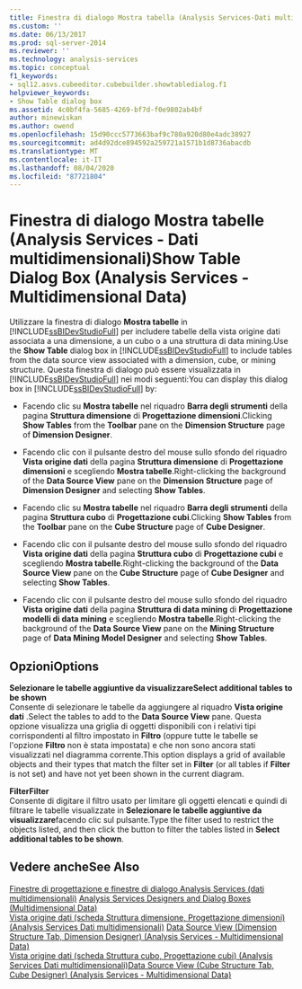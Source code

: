 ```yaml
---
title: Finestra di dialogo Mostra tabella (Analysis Services-Dati multidimensionali) | Microsoft Docs
ms.custom: ''
ms.date: 06/13/2017
ms.prod: sql-server-2014
ms.reviewer: ''
ms.technology: analysis-services
ms.topic: conceptual
f1_keywords:
- sql12.asvs.cubeeditor.cubebuilder.showtabledialog.f1
helpviewer_keywords:
- Show Table dialog box
ms.assetid: 4c0bf4fa-5685-4269-bf7d-f0e9802ab4bf
author: minewiskan
ms.author: owend
ms.openlocfilehash: 15d90ccc5773663baf9c780a920d80e4adc38927
ms.sourcegitcommit: ad4d92dce894592a259721a1571b1d8736abacdb
ms.translationtype: MT
ms.contentlocale: it-IT
ms.lasthandoff: 08/04/2020
ms.locfileid: "87721804"
---
```

# <a name="show-table-dialog-box-analysis-services---multidimensional-data"></a><span data-ttu-id="5a2f2-102">Finestra di dialogo Mostra tabelle (Analysis Services - Dati multidimensionali)</span><span class="sxs-lookup"><span data-stu-id="5a2f2-102">Show Table Dialog Box (Analysis Services - Multidimensional Data)</span></span>
  <span data-ttu-id="5a2f2-103">Utilizzare la finestra di dialogo **Mostra tabelle** in [!INCLUDE[ssBIDevStudioFull](../includes/ssbidevstudiofull-md.md)] per includere tabelle della vista origine dati associata a una dimensione, a un cubo o a una struttura di data mining.</span><span class="sxs-lookup"><span data-stu-id="5a2f2-103">Use the **Show Table** dialog box in [!INCLUDE[ssBIDevStudioFull](../includes/ssbidevstudiofull-md.md)] to include tables from the data source view associated with a dimension, cube, or mining structure.</span></span> <span data-ttu-id="5a2f2-104">Questa finestra di dialogo può essere visualizzata in [!INCLUDE[ssBIDevStudioFull](../includes/ssbidevstudiofull-md.md)] nei modi seguenti:</span><span class="sxs-lookup"><span data-stu-id="5a2f2-104">You can display this dialog box in [!INCLUDE[ssBIDevStudioFull](../includes/ssbidevstudiofull-md.md)] by:</span></span>  
  
-   <span data-ttu-id="5a2f2-105">Facendo clic su **Mostra tabelle** nel riquadro **Barra degli strumenti** della pagina **Struttura dimensione** di **Progettazione dimensioni**.</span><span class="sxs-lookup"><span data-stu-id="5a2f2-105">Clicking **Show Tables** from the **Toolbar** pane on the **Dimension Structure** page of **Dimension Designer**.</span></span>  
  
-   <span data-ttu-id="5a2f2-106">Facendo clic con il pulsante destro del mouse sullo sfondo del riquadro **Vista origine dati** della pagina **Struttura dimensione** di **Progettazione dimensioni** e scegliendo **Mostra tabelle**.</span><span class="sxs-lookup"><span data-stu-id="5a2f2-106">Right-clicking the background of the **Data Source View** pane on the **Dimension Structure** page of **Dimension Designer** and selecting **Show Tables**.</span></span>  
  
-   <span data-ttu-id="5a2f2-107">Facendo clic su **Mostra tabelle** nel riquadro **Barra degli strumenti** della pagina **Struttura cubo** di **Progettazione cubi**.</span><span class="sxs-lookup"><span data-stu-id="5a2f2-107">Clicking **Show Tables** from the **Toolbar** pane on the **Cube Structure** page of **Cube Designer**.</span></span>  
  
-   <span data-ttu-id="5a2f2-108">Facendo clic con il pulsante destro del mouse sullo sfondo del riquadro **Vista origine dati** della pagina **Struttura cubo** di **Progettazione cubi** e scegliendo **Mostra tabelle**.</span><span class="sxs-lookup"><span data-stu-id="5a2f2-108">Right-clicking the background of the **Data Source View** pane on the **Cube Structure** page of **Cube Designer** and selecting **Show Tables**.</span></span>  
  
-   <span data-ttu-id="5a2f2-109">Facendo clic con il pulsante destro del mouse sullo sfondo del riquadro **Vista origine dati** della pagina **Struttura di data mining** di **Progettazione modelli di data mining** e scegliendo **Mostra tabelle**.</span><span class="sxs-lookup"><span data-stu-id="5a2f2-109">Right-clicking the background of the **Data Source View** pane on the **Mining Structure** page of **Data Mining Model Designer** and selecting **Show Tables**.</span></span>  
  
## <a name="options"></a><span data-ttu-id="5a2f2-110">Opzioni</span><span class="sxs-lookup"><span data-stu-id="5a2f2-110">Options</span></span>  
 <span data-ttu-id="5a2f2-111">**Selezionare le tabelle aggiuntive da visualizzare**</span><span class="sxs-lookup"><span data-stu-id="5a2f2-111">**Select additional tables to be shown**</span></span>  
 <span data-ttu-id="5a2f2-112">Consente di selezionare le tabelle da aggiungere al riquadro **Vista origine dati** .</span><span class="sxs-lookup"><span data-stu-id="5a2f2-112">Select the tables to add to the **Data Source View** pane.</span></span> <span data-ttu-id="5a2f2-113">Questa opzione visualizza una griglia di oggetti disponibili con i relativi tipi corrispondenti al filtro impostato in **Filtro** (oppure tutte le tabelle se l'opzione **Filtro** non è stata impostata) e che non sono ancora stati visualizzati nel diagramma corrente.</span><span class="sxs-lookup"><span data-stu-id="5a2f2-113">This option displays a grid of available objects and their types that match the filter set in **Filter** (or all tables if **Filter** is not set) and have not yet been shown in the current diagram.</span></span>  
  
 <span data-ttu-id="5a2f2-114">**Filter**</span><span class="sxs-lookup"><span data-stu-id="5a2f2-114">**Filter**</span></span>  
 <span data-ttu-id="5a2f2-115">Consente di digitare il filtro usato per limitare gli oggetti elencati e quindi di filtrare le tabelle visualizzate in **Selezionare le tabelle aggiuntive da visualizzare**facendo clic sul pulsante.</span><span class="sxs-lookup"><span data-stu-id="5a2f2-115">Type the filter used to restrict the objects listed, and then click the button to filter the tables listed in **Select additional tables to be shown**.</span></span>  
  
## <a name="see-also"></a><span data-ttu-id="5a2f2-116">Vedere anche</span><span class="sxs-lookup"><span data-stu-id="5a2f2-116">See Also</span></span>  
 <span data-ttu-id="5a2f2-117">[Finestre di progettazione e finestre di dialogo Analysis Services &#40;dati multidimensionali&#41;](analysis-services-designers-and-dialog-boxes-multidimensional-data.md) </span><span class="sxs-lookup"><span data-stu-id="5a2f2-117">[Analysis Services Designers and Dialog Boxes &#40;Multidimensional Data&#41;](analysis-services-designers-and-dialog-boxes-multidimensional-data.md) </span></span>  
 <span data-ttu-id="5a2f2-118">[Vista origine dati &#40;scheda Struttura dimensione, Progettazione dimensioni&#41; &#40;Analysis Services Dati multidimensionali&#41;](datasource-view-dimension-designer-analysis-services-multidimensional-data.md) </span><span class="sxs-lookup"><span data-stu-id="5a2f2-118">[Data Source View &#40;Dimension Structure Tab, Dimension Designer&#41; &#40;Analysis Services - Multidimensional Data&#41;](datasource-view-dimension-designer-analysis-services-multidimensional-data.md) </span></span>  
 [<span data-ttu-id="5a2f2-119">Vista origine dati &#40;scheda Struttura cubo, Progettazione cubi&#41; &#40;Analysis Services Dati multidimensionali&#41;</span><span class="sxs-lookup"><span data-stu-id="5a2f2-119">Data Source View &#40;Cube Structure Tab, Cube Designer&#41; &#40;Analysis Services - Multidimensional Data&#41;</span></span>](data-source-view-cube-designer-analysis-services-multidimensional-data.md)  
  
  
